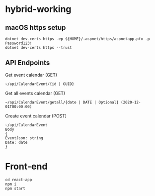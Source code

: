 # hybrid-working

## macOS https setup

```
dotnet dev-certs https -ep ${HOME}/.aspnet/https/aspnetapp.pfx -p Password123!
dotnet dev-certs https --trust
```

## API Endpoints

Get event calendar (GET)

```
~/api/CalendarEvent/{id | GUID}
```

Get all events calendar (GET)

```
~/api/CalendarEvent/getall/{date | DATE | Optional} (2020-12-01T00:00:00)
```

Create event calendar (POST)

```
~/api/CalendarEvent
Body
{
EventJson: string
Date: date
}
```

# Front-end

```
cd react-app
npm i
npm start
```

